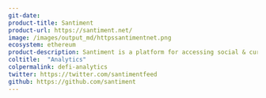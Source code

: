 ```yaml
---
git-date: 
product-title: Santiment
product-url: https://santiment.net/
image: /images/output_md/httpssantimentnet.png
ecosystem: ethereum
product-description: Santiment is a platform for accessing social & curated crypto data, on-chain crypto metrics and market insights.
coltitle:  "Analytics"
colpermalink: defi-analytics
twitter: https://twitter.com/santimentfeed
github: https://github.com/santiment
---
```

